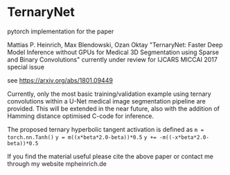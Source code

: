 # TernaryNet

pytorch implementation for the paper

Mattias P. Heinrich, Max Blendowski, Ozan Oktay
"TernaryNet: Faster Deep Model Inference without GPUs for Medical 3D Segmentation using Sparse and Binary Convolutions"
currently under review for IJCARS MICCAI 2017 special issue

see https://arxiv.org/abs/1801.09449

Currently, only the most basic training/validation example using ternary convolutions within a U-Net medical image segmentation pipeline are provided. This will be extended in the near future, also with the addition of Hamming distance optimised C-code for inference.

The proposed ternary hyperbolic tangent activation is defined as
``m = torch.nn.Tanh()``
``y = m((x*beta*2.0-beta))*0.5``
``y += -m((-x*beta*2.0-beta))*0.5``

If you find the material useful please cite the above paper or contact me through my website mpheinrich.de

